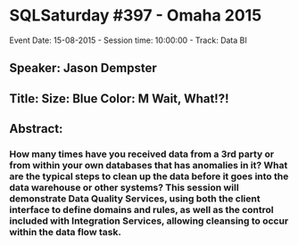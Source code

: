# SQLSaturday #397 - Omaha 2015
Event Date: 15-08-2015 - Session time: 10:00:00 - Track: Data  BI
## Speaker: Jason Dempster
## Title: Size: Blue Color: M  Wait, What!?!
## Abstract:
### How many times have you received data from a 3rd party or from within your own databases that has anomalies in it?  What are the typical steps to clean up the data before it goes into the data warehouse or other systems?  This session will demonstrate Data Quality Services, using both the client interface to define domains and rules, as well as the control included with Integration Services, allowing cleansing to occur within the data flow task.

